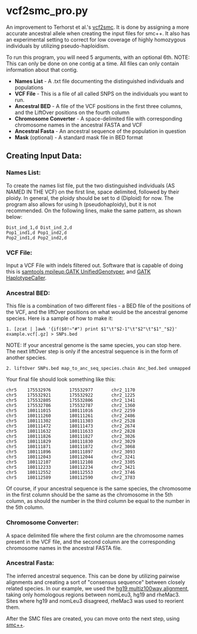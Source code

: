 # vcf2smc_pro.py

An improvement to Terhorst et al.'s [vcf2smc](https://github.com/popgenmethods/smcpp). It is done by assigning a more accurate ancestral allele when creating the input files for smc++. It also has an experimental setting to correct for low coverage of highly homozygous individuals by utilizing pseudo-haploidism.

To run this program, you will need 5 arguments, with an optional 6th. NOTE: This can only be done on one contig at a time. All files can only contain information about that contig.
* **Names List** - A .txt file documenting the distinguished individuals and populations
* **VCF File** - This is a file of all called SNPS on the individuals you want to run.
* **Ancestral BED** - A file of the VCF positions in the first three columns, and the LiftOver positions on the fourth column
* **Chromosome Converter** - A space-delimited file with corresponding chromosome names in the ancestral FASTA and VCF
* **Ancestral Fasta** - An ancestral sequence of the population in question
* **Mask** (optional) - A standard mask file in BED format

## Creating Input Data:

### Names List:
To create the names list file, put the two distinguished individuals (AS NAMED IN THE VCF) on the first line, space delimited, followed by their ploidy. In general, the ploidy should be set to d (Diploid) for now. The program also allows for using h (pseudohaploidy), but it is not recommended. On the following lines, make the same pattern, as shown below:
```
Dist_ind_1,d Dist_ind_2,d
Pop1_ind1,d Pop1_ind2,d
Pop2_ind1,d Pop2_ind2,d
```
### VCF File:
Input a VCF File with indels filtered out. Software that is capable of doing this is [samtools mpileup](http://www.htslib.org/doc/samtools.html),[GATK UnifiedGenotyper](https://software.broadinstitute.org/gatk/documentation/tooldocs/3.8-0/org_broadinstitute_gatk_tools_walkers_genotyper_UnifiedGenotyper.php), and [GATK HaplotypeCaller](https://software.broadinstitute.org/gatk/documentation/tooldocs/3.8-0/org_broadinstitute_gatk_tools_walkers_haplotypecaller_HaplotypeCaller.php).

### Ancestral BED:
This file is a combination of two different files - a BED file of the positions of the VCF, and the liftOver positions on what would be the ancestral genome species. Here is a sample of how to make it:
```
1. [zcat | ]awk '{if($0!~"#") print $1"\t"$2-1"\t"$2"\t"$1"_"$2}' example.vcf[.gz] > SNPs.bed
```
NOTE: If your ancestral genome is the same species, you can stop here. The next liftOver step is only if the ancestral sequence is in the form of another species.
```
2. liftOver SNPs.bed map_to_anc_seq_species.chain Anc_bed.bed unmapped
```
Your final file should look something like this:
```
chr5    175532976       175532977       chr2_1170
chr5    175532921       175532922       chr2_1225
chr5    175532805       175532806       chr2_1341
chr5    175532786       175532787       chr2_1360
chr5    180111015       180111016       chr2_2259
chr5    180111260       180111261       chr2_2486
chr5    180111302       180111303       chr2_2528
chr5    180111472       180111473       chr2_2674
chr5    180111632       180111633       chr2_2828
chr5    180111826       180111827       chr2_3026
chr5    180111829       180111830       chr2_3029
chr5    180111871       180111872       chr2_3068
chr5    180111896       180111897       chr2_3093
chr5    180112043       180112044       chr2_3241
chr5    180112107       180112108       chr2_3305
chr5    180112233       180112234       chr2_3421
chr5    180112552       180112553       chr2_3746
chr5    180112589       180112590       chr2_3783
```

Of course, if your ancestral sequence is the same species, the chromosome in the first column should be the same as the chromosome in the 5th column, as should the number in the third column be equal to the number in the 5th column.

### Chromosome Converter:
A space delimited file where the first column are the chromosome names present in the VCF file, and the second column are the corresponding chromosome names in the ancestral FASTA file.

### Ancestral Fasta:
The inferred ancestral sequence. This can be done by utilizing pairwise alignments and creating a sort of "consensus sequence" between closely related species. In our example, we used the [hg19 multiz100way alignment](http://hgdownload.cse.ucsc.edu/goldenPath/hg19/multiz100way/), taking only homologous regions between nomLeu3, hg19 and rheMac3. Sites where hg19 and nomLeu3 disagreed, rheMac3 was used to reorient them.

After the SMC files are created, you can move onto the next step, using [smc++](https://github.com/popgenmethods/smcpp).
